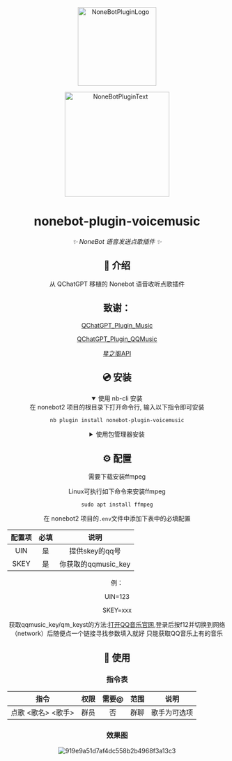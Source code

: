 <div align="center">
  <a href="https://v2.nonebot.dev/store"><img src="https://github.com/A-kirami/nonebot-plugin-template/blob/resources/nbp_logo.png" width="180" height="180" alt="NoneBotPluginLogo"></a>
  <br>
  <p><img src="https://github.com/A-kirami/nonebot-plugin-template/blob/resources/NoneBotPlugin.svg" width="240" alt="NoneBotPluginText"></p>
</div>

<div align="center">

# nonebot-plugin-voicemusic

_✨ NoneBot 语音发送点歌插件 ✨_

## 📖 介绍

从 QChatGPT 移植的 Nonebot 语音收听点歌插件

## 致谢：

[QChatGPT_Plugin_Music](https://github.com/zzseki/QChatGPT_Plugin_Music)

[QChatGPT_Plugin_QQMusic](https://github.com/wcwq98/ChatGPT_Plugin_QQMusic)

[星之阁API](https://api.xingzhige.com)

## 💿 安装

<details open>
<summary>使用 nb-cli 安装</summary>
在 nonebot2 项目的根目录下打开命令行, 输入以下指令即可安装

    nb plugin install nonebot-plugin-voicemusic

</details>

<details>
<summary>使用包管理器安装</summary>
在 nonebot2 项目的插件目录下, 打开命令行, 根据你使用的包管理器, 输入相应的安装命令

<details>
<summary>pip</summary>

    pip install nonebot-plugin-voicemusic
</details>
<details>
<summary>pdm</summary>

    pdm add nonebot-plugin-voicemusic
</details>
<details>
<summary>poetry</summary>

    poetry add nonebot-plugin-voicemusic
</details>
<details>
<summary>conda</summary>

    conda install nonebot-plugin-voicemusic
</details>

打开 nonebot2 项目根目录下的 `pyproject.toml` 文件, 在 `[tool.nonebot]` 部分追加写入

    plugins = ["nonebot_plugin_voicemusic"]

</details>

## ⚙️ 配置

需要下载安装ffmpeg

Linux可执行如下命令来安装ffmpeg
```
sudo apt install ffmpeg
```

在 nonebot2 项目的`.env`文件中添加下表中的必填配置

| 配置项 | 必填 | 说明 |
|:-----:|:----:|:----:|
| UIN | 是 | 提供skey的qq号 |
| SKEY | 是 | 你获取的qqmusic_key |

例：

UIN=123

SKEY=xxx

获取qqmusic_key/qm_keyst的方法:[打开QQ音乐官网](https://y.qq.com/),登录后按f12并切换到网络（network）后随便点一个链接寻找参数填入就好
只能获取QQ音乐上有的音乐

## 🎉 使用
### 指令表
| 指令 | 权限 | 需要@ | 范围 | 说明 |
|:-----:|:----:|:----:|:----:|:----:|
| 点歌 <歌名> <歌手> | 群员 | 否 | 群聊 | 歌手为可选项 |
### 效果图

![919e9a51d7af4dc558b2b4968f3a13c3](https://github.com/user-attachments/assets/518afa87-5f78-49dc-afd4-c0fa834ae86c)
